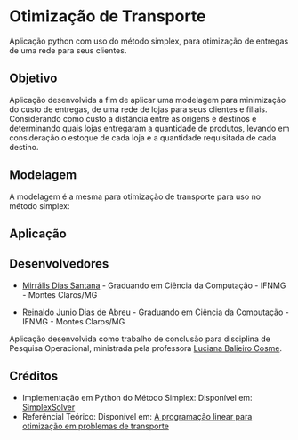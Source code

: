 # Otimização de Transporte
Aplicação python com uso do método simplex, para otimização de entregas de uma rede para seus clientes.

## Objetivo
Aplicação desenvolvida a fim de aplicar uma modelagem para minimização do custo de entregas, de uma rede de lojas para seus clientes e filiais. Considerando como custo a distância entre as origens e destinos e determinando quais lojas entregaram a quantidade de produtos, levando em consideração o estoque de cada loja e a quantidade requisitada de cada destino.

## Modelagem
A modelagem é a mesma para otimização de transporte para uso no método simplex:


## Aplicação


## Desenvolvedores

- [Mirrális Dias Santana](https://github.com/MirrasHue) - Graduando em Ciência da Computação - IFNMG - Montes Claros/MG

- [Reinaldo Junio Dias de Abreu](https://github.com/ReinaldoDiasAbreu) - Graduando em Ciência da Computação - IFNMG - Montes Claros/MG

Aplicação desenvolvida como trabalho de conclusão para disciplina de Pesquisa Operacional, ministrada pela professora [Luciana Balieiro Cosme](https://github.com/lucianaa/).

## Créditos

 - Implementação em Python do Método Simplex: Disponível em: [SimplexSolver](https://github.com/MichaelStott/SimplexSolver)
 - Referêncial Teórico: Disponível em: [A programação linear para otimização em problemas de transporte](https://repositorio.ufpb.br/jspui/handle/123456789/2484)
